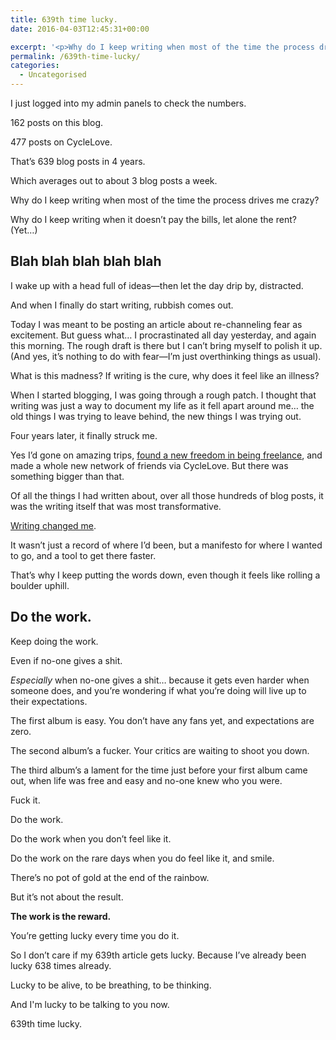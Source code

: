```yaml
---
title: 639th time lucky.
date: 2016-04-03T12:45:31+00:00

excerpt: '<p>Why do I keep writing when most of the time the process drives me crazy?</p>'layout: post
permalink: /639th-time-lucky/
categories:
  - Uncategorised
---
```

<p>I just logged into my admin panels to check the numbers.</p>
<p>162 posts on this blog.</p>
<p>477 posts on CycleLove.</p>
<p>That’s 639 blog posts in 4 years.</p>
<p>Which averages out to about 3 blog posts a week.</p>
<p>Why do I keep writing when most of the time the process drives me crazy?</p>
<p>Why do I keep writing when it doesn’t pay the bills, let alone the rent?<br>(Yet…)</p>
<h2 id="blah-blah-blah-blah-blah">Blah blah blah blah blah</h2>
<p>I wake up with a head full of ideas—then let the day drip by, distracted.</p>
<p>And when I finally do start writing, rubbish comes out.</p>
<p>Today I was meant to be posting an article about re-channeling fear as excitement. But guess what… I procrastinated all day yesterday, and again this morning. The rough draft is there but I can’t bring myself to polish it up. (And yes, it’s nothing to do with fear—I’m just overthinking things as usual).</p>
<p>What is this madness? If writing is the cure, why does it feel like an illness?</p>
<p>When I started blogging, I was going through a rough patch. I thought that writing was just a way to document my life as it fell apart around me… the old things I was trying to leave behind, the new things I was trying out.</p>
<p>Four years later, it finally struck me.</p>
<p>Yes I’d gone on amazing trips, <a href="http://greig.cc/journal/2015/3/before-you-go-freelance">found a new freedom in being freelance</a>, and made a whole new network of friends via CycleLove. But there was something bigger than that.</p>
<p>Of all the things I had written about, over all those hundreds of blog posts, it was the writing itself that was most transformative. </p>
<p><a href="http://greig.cc/journal/2016/2/why-you-should-write">Writing changed me</a>.</p>
<p>It wasn’t just a record of where I’d been, but a manifesto for where I wanted to go, and a tool to get there faster.</p>
<p>That’s why I keep putting the words down, even though it feels like rolling a boulder uphill.</p>
<h2 id="do-the-work-">Do the work.</h2>
<p>Keep doing the work.</p>
<p>Even if no-one gives a shit.</p>
<p><em>Especially</em> when no-one gives a shit… because it gets even harder when someone does, and you’re wondering if what you’re doing will live up to their expectations.</p>
<p>The first album is easy. You don’t have any fans yet, and expectations are zero.</p>
<p>The second album’s a fucker. Your critics are waiting to shoot you down.</p>
<p>The third album’s a lament for the time just before your first album came out, when life was free and easy and no-one knew who you were.</p>
<p>Fuck it.</p>
<p>Do the work.</p>
<p>Do the work when you don’t feel like it.</p>
<p>Do the work on the rare days when you do feel like it, and smile.</p>
<p>There’s no pot of gold at the end of the rainbow. </p>
<p>But it’s not about the result.</p>
<p><strong>The work is the reward.</strong></p>
<p>You’re getting lucky every time you do it.</p>
<p>So I don’t care if my 639th article gets lucky. Because I’ve already been lucky 638 times already.</p>
<p>Lucky to be alive, to be breathing, to be thinking.</p>
<p>And I'm lucky to be talking to you now.</p>
<p>639th time lucky.</p>